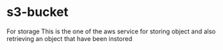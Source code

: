 # s3-bucket
For storage
This is the one of the aws service for storing object and also retrieving an object that have been instored 
